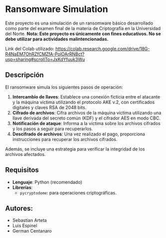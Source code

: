# Ransomware Simulation

Este proyecto es una simulación de un ransomware básico desarrollado como parte del examen final de la materia de Criptografía en la Universidad del Norte. **Nota: Este proyecto es únicamente con fines educativos. No se debe utilizar para actividades malintencionadas.**

Link del Colab utilizado: https://colab.research.google.com/drive/18G-R4NaEM7OhRZfCMZfA-PolOArRNBct?usp=sharing#scrollTo=JxKdYfuuk3Wu

## Descripción

El ransomware simula los siguientes pasos de operación:

1. **Intercambio de llaves**: Establece una conexión ficticia entre el atacante y la máquina víctima utilizando el protocolo AKE v.2, con certificados digitales y claves RSA de 2048 bits.
2. **Cifrado de archivos**: Cifra archivos de la máquina víctima utilizando una llave derivada del secreto común (KDF) y el cifrador AES en modo CBC.
3. **Notificación de ataque**: Informa a la víctima sobre los archivos cifrados y los pasos a seguir para recuperarlos.
4. **Descifrado de archivos**: Una vez realizado el pago, proporciona instrucciones para recuperar los archivos cifrados.

Además, se incluye una estrategia para verificar la integridad de los archivos afectados.

## Requisitos

- **Lenguaje**: Python (recomendado)
- **Librerías**:
  - `pycryptodome`: para operaciones criptográficas.

## Autores:

- Sebastian Arteta
- Luis Espinel
- German Centanaro
